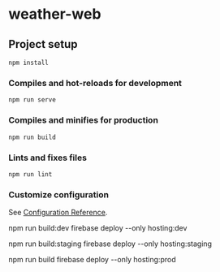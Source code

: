 # weather-web

## Project setup

```
npm install
```

### Compiles and hot-reloads for development

```
npm run serve
```

### Compiles and minifies for production

```
npm run build
```

### Lints and fixes files

```
npm run lint
```

### Customize configuration

See [Configuration Reference](https://cli.vuejs.org/config/).

npm run build:dev
firebase deploy --only hosting:dev

npm run build:staging
firebase deploy --only hosting:staging

npm run build
firebase deploy --only hosting:prod

